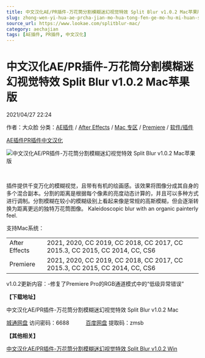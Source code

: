 ```yaml
---
title: 中文汉化AE/PR插件-万花筒分割模糊迷幻视觉特效 Split Blur v1.0.2 Mac苹果版
slug: zhong-wen-yi-hua-ae-prcha-jian-mo-hua-tong-fen-ge-mo-hu-mi-huan-shi-jue-te-xiao-split-blur-v1-0-2-macping-guo-ban
source_url: https://www.lookae.com/splitblur-mac/
category: aechajian
tags: [AE插件, PR插件, 中文汉化]
---
```

# 中文汉化AE/PR插件-万花筒分割模糊迷幻视觉特效 Split Blur v1.0.2 Mac苹果版

2021/04/27 22:24

作者：大众脸
分类：[AE插件](https://www.lookae.com/after-effects/aechajian/) / [After Effects](https://www.lookae.com/after-effects/) / [Mac 专区](https://www.lookae.com/mac-osx/) / [Premiere](https://www.lookae.com/qitarjcj/premierezy/) / [软件/插件](https://www.lookae.com/qitarjcj/)

[AE插件](https://www.lookae.com/tag/ae%e6%8f%92%e4%bb%b6/)[PR插件](https://www.lookae.com/tag/pr%e6%8f%92%e4%bb%b6/)[中文汉化](https://www.lookae.com/tag/%e4%b8%ad%e6%96%87%e6%b1%89%e5%8c%96/)

![中文汉化AE/PR插件-万花筒分割模糊迷幻视觉特效 Split Blur v1.0.2 Mac苹果版](https://www.lookae.com/wp-content/uploads/2021/03/Split-Blur.jpg "中文汉化AE/PR插件-万花筒分割模糊迷幻视觉特效 Split Blur v1.0.2 Mac苹果版-LookAE.com")

﻿

插件提供千变万化的模糊视觉，且带有有机的绘画感。该效果将图像分成其自身的多个混合副本。分割的距离是根据每个像素的亮度动态计算的，并且可以多种方式进行调制。分割模糊在较小的模糊级别上看起来像是常规的高斯模糊，但会逐渐转换为距离更远的独特万花筒图像。 Kaleidoscopic blur with an organic painterly feel.

支持Mac系统：

|  |  |
| --- | --- |
| After Effects | 2021, 2020, CC 2019, CC 2018, CC 2017, CC 2015.3, CC 2015, CC 2014, CC, CS6 |
| Premiere | 2021, 2020, CC 2019, CC 2018, CC 2017, CC 2015.3, CC 2015, CC 2014, CC, CS6 |

v1.0.2更新内容：-修复了Premiere Pro的RGB通道模式中的“低级异常错误”

**【下载地址】**

中文汉化AE/PR插件-万花筒分割模糊迷幻视觉特效 Split Blur v1.0.2 Mac

[城通网盘](https://089u.com/f/680462-494326229-ce8a5c) 访问密码：6688           [百度网盘](https://pan.baidu.com/s/15WXx4EZVaupfeMzveTREFA) 提取码：zmsb

**【其他相关】**

[中文汉化AE/PR插件-万花筒分割模糊迷幻视觉特效 Split Blur v1.0.2 Win](https://www.lookae.com/splitblur-102/)

